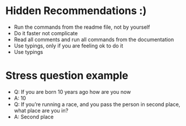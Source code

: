 # Hidden Recommendations :)

- Run the commands from the readme file, not by yourself
- Do it faster not complicate
- Read all comments and run all commands from the documentation
- Use typings, only if you are feeling ok to do it
- Use typings

# Stress question example

- Q: If you are born 10 years ago how are you now
- A: 10
- Q: If you’re running a race, and you pass the person in second place, what place are you in?
- A: Second place
